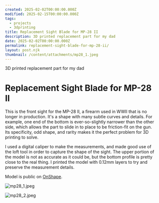 ```yaml
---
created: 2025-02-02T00:00:00.000Z
modified: 2025-02-15T00:00:00.000Z
tags:
  - projects
  - 3dprinting
title: Replacement Sight Blade for MP-28 II
description: 3D printed replacement part for my dad
date: 2025-02-02T00:00:00.000Z
permalink: replacement-sight-blade-for-mp-28-ii/
layout: post.njk
thumbnail: /content/attachments/mp28_1.jpeg
---
```


3D printed replacement part for my dad

# Replacement Sight Blade for MP-28 II

This is the front sight for the MP-28 II, a firearm used in WWII that is no longer in production. It's a shape with many subtle curves and details. For example, one end of the bottom is ever-so-slightly narrower than the other side, which allows the part to slide in to place to be friction-fit on the gun. Its specificity, odd shape, and rarity makes it the perfect problem for 3D printing to solve.

I used a digital caliper to make the measurements, and made good use of the loft tool in order to capture the shape of the sight. The upper portion of the model is not as accurate as it could be, but the bottom profile is pretty close to the real thing. I printed the model with 0.12mm layers to try and preserve the measurement details.

Model is public on [OnShape](https://cad.onshape.com/documents/59133791f4f274020ef7bd54/w/0a5394a7dd48ed6bcf3af651/e/0c3081bcaa59c61ee4ddec0a).

![mp28_1.jpeg](/content/attachments/mp28_1.jpeg)

![mp28_2.jpeg](/content/attachments/mp28_2.jpeg)
